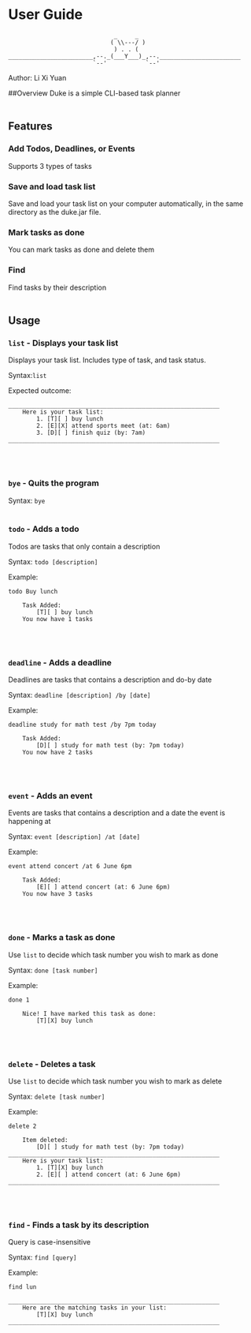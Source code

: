 # User Guide
```
                              _     _ 
                             ( \\---/ )
                              ) . . (
________________________,--._(___Y___)_,--._______________________
                        `--'           `--'
```
Author: Li Xi Yuan

##Overview
Duke is a simple CLI-based task planner
<br/><br/>
## Features 

### Add Todos, Deadlines, or Events
Supports 3 types of tasks

### Save and load task list
Save and load your task list on your computer automatically,
in the same directory as the duke.jar file.

### Mark tasks as done
You can mark tasks as done and delete them

### Find
Find tasks by their description
<br/><br/>
## Usage

### `list` - Displays your task list
Displays your task list. Includes type of task, and task status.

Syntax:`list`

Expected outcome:

```
____________________________________________________________
	Here is your task list:
		1. [T][ ] buy lunch
		2. [E][X] attend sports meet (at: 6am)
		3. [D][ ] finish quiz (by: 7am)
____________________________________________________________
```
<br/><br/>
### `bye` - Quits the program
Syntax: `bye`
<br/><br/>
### `todo` - Adds a todo
Todos are tasks that only contain a description

Syntax:
`todo [description]`

Example:

`todo Buy lunch`
```
	Task Added:
		[T][ ] buy lunch
	You now have 1 tasks
```
<br/><br/>
### `deadline` - Adds a deadline
Deadlines are tasks that contains a description and do-by date

Syntax: `deadline [description] /by [date]`

Example:

`deadline study for math test /by 7pm today`
````
	Task Added:
		[D][ ] study for math test (by: 7pm today)
	You now have 2 tasks
````
<br/><br/>
### `event` - Adds an event
Events are tasks that contains a description and a date the event is happening at

Syntax: `event [description] /at [date]`

Example:

`event attend concert /at 6 June 6pm`
````
	Task Added:
		[E][ ] attend concert (at: 6 June 6pm)
	You now have 3 tasks
````
<br/><br/>
### `done` - Marks a task as done
Use `list` to decide which task number you wish to mark as done

Syntax: `done [task number]`

Example:

`done 1`
````
	Nice! I have marked this task as done:
		[T][X] buy lunch
````
<br/><br/>
### `delete` - Deletes a task
Use `list` to decide which task number you wish to mark as delete

Syntax: `delete [task number]`

Example:

`delete 2`
````
	Item deleted:
		[D][ ] study for math test (by: 7pm today)
____________________________________________________________
	Here is your task list:
		1. [T][X] buy lunch
		2. [E][ ] attend concert (at: 6 June 6pm)
____________________________________________________________
````
<br/><br/>
### `find` - Finds a task by its description
Query is case-insensitive

Syntax: `find [query]`

Example:

`find lun`
````
____________________________________________________________
	Here are the matching tasks in your list:
		[T][X] buy lunch
____________________________________________________________
````

